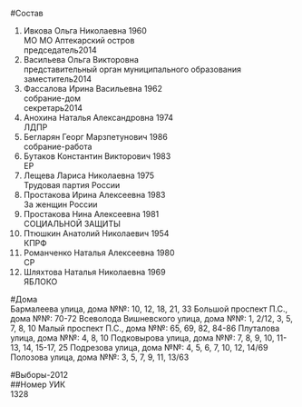 #Состав  
1. Ивкова Ольга Николаевна 1960  
    МО МО Аптекарский остров  
    председатель2014  
2. Васильева Ольга Викторовна  
    представительный орган муниципального образования  
    заместитель2014  
3. Фассалова Ирина Васильевна 1962  
    собрание-дом  
    секретарь2014  
4. Анохина Наталья Александровна 1974  
    ЛДПР  
5. Бегларян Георг Марзпетунович 1986  
    собрание-работа  
6. Бутаков Константин Викторович 1983  
    ЕР  
7. Лещева Лариса Николаевна 1975  
    Трудовая партия России  
8. Простакова Ирина Алексеевна 1983  
    За женщин России  
9. Простакова Нина Алексеевна 1981  
    СОЦИАЛЬНОЙ ЗАЩИТЫ  
10. Птюшкин Анатолий Николаевич 1954  
    КПРФ  
11. Романченко Наталья Алексеевна 1980  
    СР  
12. Шляхтова Наталья Николаевна 1969  
    ЯБЛОКО  
  
#Дома  
Бармалеева улица, дома №№: 10, 12, 18, 21, 33 Большой проспект П.С., дома №№: 70-72 Всеволода Вишневского улица, дома №№: 1, 2/12, 3, 5, 7, 8, 10 Малый проспект П.С., дома №№: 65, 69,  82, 84-86 Плуталова улица, дома №№: 4, 8, 10 Подковырова улица, дома №№: 7, 8, 9, 10, 11-13, 14, 15-17, 25 Подрезова улица, дома №№: 4, 5, 6, 7, 10, 12, 14/69  Полозова улица, дома №№: 3, 5, 7, 9, 11, 13/63  
  
#Выборы-2012  
##Номер УИК  
1328  
